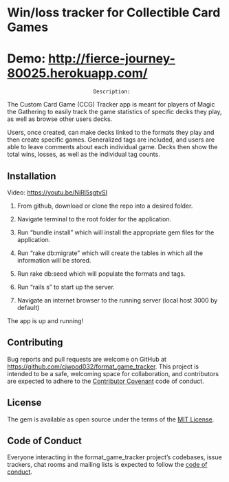 # Win/loss tracker for Collectible Card Games
# Demo: http://fierce-journey-80025.herokuapp.com/
								Description:
The Custom Card Game (CCG) Tracker app is meant for players of Magic the Gathering to easily track the game statistics of specific decks they play, as well as browse other users decks. 

Users, once created, can make decks linked to the formats they play and then create specific games. Generalized tags are included, and users are able to leave comments about each individual game. Decks then show the total wins, losses, as well as the individual tag counts.  

 

## Installation 

 Video: https://youtu.be/NiRl5sgtvSI

1. From github, download or clone the repo into a desired folder. 

2. Navigate terminal to  the root folder for the application. 

3. Run “bundle install” which will  install the appropriate gem files for the application. 

4. Run “rake db:migrate”  which will create the tables in which all the information will be stored. 

5. Run rake db:seed which will  populate the formats and tags. 

6. Run “rails s” to start up the server. 

7. Navigate an internet browser to the running server (local host 3000 by default) 

The app is up and running! 

## Contributing

Bug reports and pull requests are welcome on GitHub at https://github.com/cjwood032/format_game_tracker. This project is intended to be a safe, welcoming space for collaboration, and contributors are expected to adhere to the [Contributor Covenant](http://contributor-covenant.org) code of conduct.

## License

The gem is available as open source under the terms of the [MIT License](https://opensource.org/licenses/MIT).

## Code of Conduct

Everyone interacting in the format_game_tracker project’s codebases, issue trackers, chat rooms and mailing lists is expected to follow the [code of conduct](https://github.com/'cjwood032'/format_game_tracker/blob/master/CODE_OF_CONDUCT.md).
